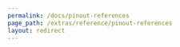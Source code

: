 ```yaml
---
permalink: /docs/pinout-references
page_path: /extras/reference/pinout-references
layout: redirect
---
```


